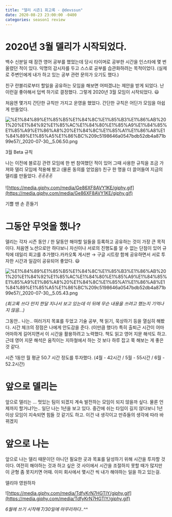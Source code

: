 ```yaml
---
title: "델리 시즌1 회고록 - @devssun"
date: 2020-08-23 23:00:00 -0400
categories: season1 review
---
```


# 2020년 3월 델리가 시작되었다.

백수 신분일 때 잠깐 영어 공부를 했었는데 당시 타이머로 공부한 시간을 인스타에 몇 번 올렸던 적이 있다. 익명의 감시자를 두고 스스로 공부를 습관화하려는 목적이었다. (실제로 주변인에게 내가 하고 있는 공부 관련 문의가 오기도 했다.)

친구 란블리로부터 할일을 공유하는 모임을 해보면 어떠겠냐는 제안을 받게 되었다. 난 이런걸 좋아해서 덥썩 하기로 결정했다. 그렇게 2020년 3월 모임이 시작되었다. 😃

처음엔 몇가지 간단한 규칙만 가지고 운영을 했었다. 간단한 규칙은 어딘가 모임을 아쉽게 만들었다.

![%E1%84%89%E1%85%B5%E1%84%8C%E1%85%B3%E1%86%AB%201%20%E1%84%92%E1%85%AC%E1%84%80%E1%85%A9%E1%84%85%E1%85%A9%E1%86%A8%20%E1%84%8C%E1%85%A1%E1%86%A8%E1%84%89%E1%85%A5%E1%86%BC%209c5198646a0547bdb52db4a871b99e57/_2020-07-30__5.06.50.png](%E1%84%89%E1%85%B5%E1%84%8C%E1%85%B3%E1%86%AB%201%20%E1%84%92%E1%85%AC%E1%84%80%E1%85%A9%E1%84%85%E1%85%A9%E1%86%A8%20%E1%84%8C%E1%85%A1%E1%86%A8%E1%84%89%E1%85%A5%E1%86%BC%209c5198646a0547bdb52db4a871b99e57/_2020-07-30__5.06.50.png)

3월 Beta 규칙

나는 이전에 블로깅 관련 모임에 한 번 참여했던 적이 있어 그때 사용한 규칙을 조금 가져와 델리 모임에 적용해 봤고 (물론 동의를 얻었음!) 친구 한 명을 더 끌어들여 지금의 델리를 만들었다. ✌️✌️✌️✌️

![https://media.giphy.com/media/Ge86XF8AVY1KE/giphy.gif](https://media.giphy.com/media/Ge86XF8AVY1KE/giphy.gif)

기쁠 땐 손 흔들기

# 그동안 무엇을 했나?

델리는 각자 시즌 동안 / 한 달동안 해야할 일들을 등록하고 공유하는 것이 가장 큰 목적이다. 
처음엔 노션으로만 하다보니 자신이나 서로의 진행도를 알 수 없는 단점이 있어 규칙에 데일리 회고를 추가했다.카카오톡 게시판 → 구글 시트랑 함께 공유하면서 서로 투자한 시간과 일감이 공유되어 좋았다. 😃

![%E1%84%89%E1%85%B5%E1%84%8C%E1%85%B3%E1%86%AB%201%20%E1%84%92%E1%85%AC%E1%84%80%E1%85%A9%E1%84%85%E1%85%A9%E1%86%A8%20%E1%84%8C%E1%85%A1%E1%86%A8%E1%84%89%E1%85%A5%E1%86%BC%209c5198646a0547bdb52db4a871b99e57/_2020-07-30__5.05.43.png](%E1%84%89%E1%85%B5%E1%84%8C%E1%85%B3%E1%86%AB%201%20%E1%84%92%E1%85%AC%E1%84%80%E1%85%A9%E1%84%85%E1%85%A9%E1%86%A8%20%E1%84%8C%E1%85%A1%E1%86%A8%E1%84%89%E1%85%A5%E1%86%BC%209c5198646a0547bdb52db4a871b99e57/_2020-07-30__5.05.43.png)

*(회고록 쓰다 만지 한달 지나서 보고 있는데 이 뒤에 무슨 내용을 쓰려고 했는지 기억나지 않음...)*

그동안.. 나는.. 여러가지 목표를 두었고 기술 공부, 책 읽기, 묵상하기 등을 열심히 해봤다.
시간 체크의 장점은 나에게 안도감을 준다. (이만큼 했다!)
특히 출퇴근 시간이 어마어마하게 길어지면서 이 시간을 활용하려고 노력했다. 책도 읽고 영어 지문 해석도 하고. 근데 영어 지문 해석은 움직이는 지하철에서 하는 것 보다 하루 잡고 쭉 해보는 게 좋은 것 같다.

시즌 1동안 월 평균 50.7 시간 정도를 투자했다. (4월 - 42시간 / 5월 - 55시간 / 6월 - 52.2시간)

# 앞으로 델리는

앞으로 델리는 ... 멋있는 팀이 되겠지
계속 발전하는 모임이 되지 않을까 싶다. 물론 언제까지 할거냐?는.. 일단 나는 1년을 보고 있다. 
중간에 쉬는 타임이 길지 않다보니 1년 이상 모임이 지속되면 힘들 것 같기도 하고.
이건 내 생각이고 만쥬들의 생각에 따라 바뀌겠지

# 앞으로 나는

앞으로 나는 델리 때문이던 아니던 필요한 곳과 목표를 달성하기 위해 시간을 투자할 것이다.
여전히 해야하는 것과 하고 싶은 것 사이에서 시간을 조절하지 못할 때가 많지만 이 균형 좀 못지키면 어때. 이미 회사에서 몇시간 씩 내가 해야하는 일을 하고 있는걸.

델리야 영원하자

![https://media.giphy.com/media/TdfyKrN7HGTIY/giphy.gif](https://media.giphy.com/media/TdfyKrN7HGTIY/giphy.gif)

*6월에 쓰기 시작해 7/30일에 마무리하다..^^*
